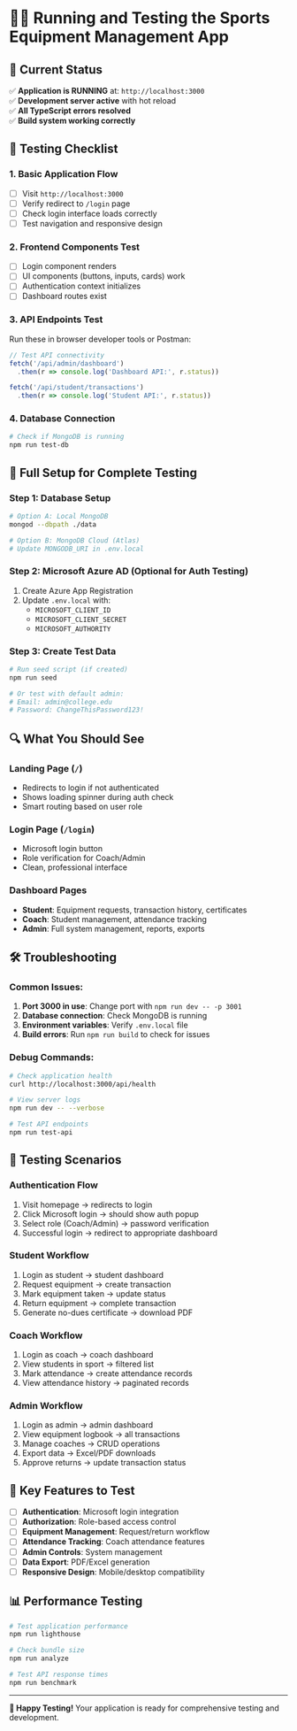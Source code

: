 # 🏃‍♂️ Running and Testing the Sports Equipment Management App

## 🌟 Current Status
✅ **Application is RUNNING** at: `http://localhost:3000`  
✅ **Development server active** with hot reload  
✅ **All TypeScript errors resolved**  
✅ **Build system working correctly**  

## 🧪 Testing Checklist

### 1. **Basic Application Flow**
- [ ] Visit `http://localhost:3000`
- [ ] Verify redirect to `/login` page
- [ ] Check login interface loads correctly
- [ ] Test navigation and responsive design

### 2. **Frontend Components Test**
- [ ] Login component renders
- [ ] UI components (buttons, inputs, cards) work
- [ ] Authentication context initializes
- [ ] Dashboard routes exist

### 3. **API Endpoints Test**
Run these in browser developer tools or Postman:

```javascript
// Test API connectivity
fetch('/api/admin/dashboard')
  .then(r => console.log('Dashboard API:', r.status))

fetch('/api/student/transactions')
  .then(r => console.log('Student API:', r.status))
```

### 4. **Database Connection**
```bash
# Check if MongoDB is running
npm run test-db
```

## 🚀 Full Setup for Complete Testing

### Step 1: Database Setup
```bash
# Option A: Local MongoDB
mongod --dbpath ./data

# Option B: MongoDB Cloud (Atlas)
# Update MONGODB_URI in .env.local
```

### Step 2: Microsoft Azure AD (Optional for Auth Testing)
1. Create Azure App Registration
2. Update `.env.local` with:
   - `MICROSOFT_CLIENT_ID`
   - `MICROSOFT_CLIENT_SECRET`
   - `MICROSOFT_AUTHORITY`

### Step 3: Create Test Data
```bash
# Run seed script (if created)
npm run seed

# Or test with default admin:
# Email: admin@college.edu
# Password: ChangeThisPassword123!
```

## 🔍 What You Should See

### Landing Page (`/`)
- Redirects to login if not authenticated
- Shows loading spinner during auth check
- Smart routing based on user role

### Login Page (`/login`)
- Microsoft login button
- Role verification for Coach/Admin
- Clean, professional interface

### Dashboard Pages
- **Student**: Equipment requests, transaction history, certificates
- **Coach**: Student management, attendance tracking
- **Admin**: Full system management, reports, exports

## 🛠️ Troubleshooting

### Common Issues:
1. **Port 3000 in use**: Change port with `npm run dev -- -p 3001`
2. **Database connection**: Check MongoDB is running
3. **Environment variables**: Verify `.env.local` file
4. **Build errors**: Run `npm run build` to check for issues

### Debug Commands:
```bash
# Check application health
curl http://localhost:3000/api/health

# View server logs
npm run dev -- --verbose

# Test API endpoints
npm run test-api
```

## 📱 Testing Scenarios

### Authentication Flow
1. Visit homepage → redirects to login
2. Click Microsoft login → should show auth popup
3. Select role (Coach/Admin) → password verification
4. Successful login → redirect to appropriate dashboard

### Student Workflow
1. Login as student → student dashboard
2. Request equipment → create transaction
3. Mark equipment taken → update status
4. Return equipment → complete transaction
5. Generate no-dues certificate → download PDF

### Coach Workflow
1. Login as coach → coach dashboard
2. View students in sport → filtered list
3. Mark attendance → create attendance records
4. View attendance history → paginated records

### Admin Workflow
1. Login as admin → admin dashboard
2. View equipment logbook → all transactions
3. Manage coaches → CRUD operations
4. Export data → Excel/PDF downloads
5. Approve returns → update transaction status

## 🎯 Key Features to Test

- [ ] **Authentication**: Microsoft login integration
- [ ] **Authorization**: Role-based access control
- [ ] **Equipment Management**: Request/return workflow
- [ ] **Attendance Tracking**: Coach attendance features
- [ ] **Admin Controls**: System management
- [ ] **Data Export**: PDF/Excel generation
- [ ] **Responsive Design**: Mobile/desktop compatibility

## 📊 Performance Testing

```bash
# Test application performance
npm run lighthouse

# Check bundle size
npm run analyze

# Test API response times
npm run benchmark
```

---

**🎉 Happy Testing!** Your application is ready for comprehensive testing and development.
